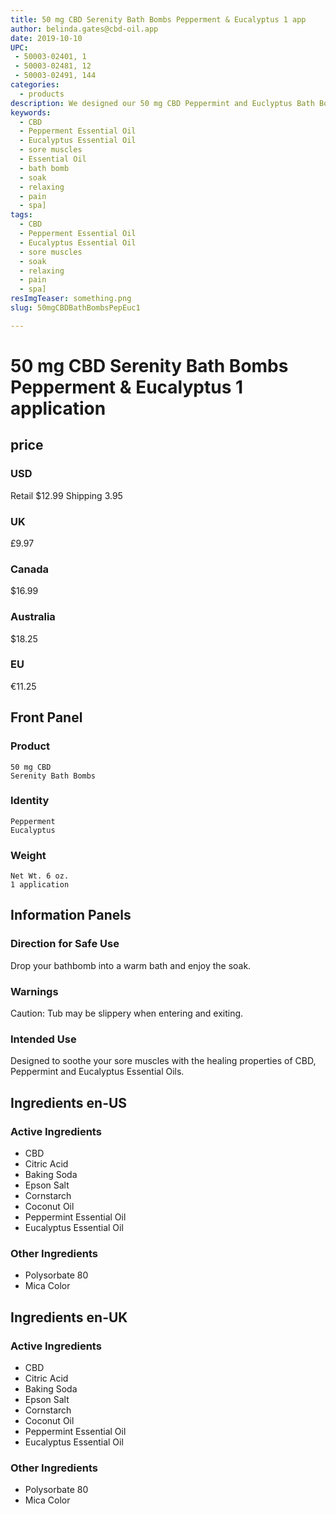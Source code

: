 ```yaml
---
title: 50 mg CBD Serenity Bath Bombs Pepperment & Eucalyptus 1 app
author: belinda.gates@cbd-oil.app
date: 2019-10-10
UPC: 
 - 50003-02401, 1
 - 50003-02481, 12
 - 50003-02491, 144
categories:
  - products
description: We designed our 50 mg CBD Peppermint and Euclyptus Bath Bombs to soothe your sore muscles by taking advantage of the healing properties of CBD, Peppermint and Eucalyptus Essential Oils. Educate Yourself. Learn more now about research regarding active ingredients. Buy now for $12.99 USD.
keywords: 
  - CBD
  - Pepperment Essential Oil
  - Eucalyptus Essential Oil
  - sore muscles
  - Essential Oil
  - bath bomb
  - soak
  - relaxing
  - pain
  - spa]
tags: 
  - CBD
  - Pepperment Essential Oil
  - Eucalyptus Essential Oil
  - sore muscles
  - soak
  - relaxing
  - pain
  - spa]
resImgTeaser: something.png
slug: 50mgCBDBathBombsPepEuc1

---
```


# 50 mg CBD Serenity Bath Bombs Pepperment & Eucalyptus 1 application
## price
### USD
Retail $12.99
Shipping 3.95
### UK
£9.97
### Canada
$16.99
### Australia
$18.25
### EU
€11.25
## Front Panel
### Product
    50 mg CBD
    Serenity Bath Bombs 
### Identity
    Pepperment
    Eucalyptus
### Weight
    Net Wt. 6 oz.
    1 application
## Information Panels
### Direction for Safe Use
Drop your bathbomb into a warm bath and enjoy the soak.

### Warnings
<span class="WarningTheme">
  Caution: Tub may be slippery when entering and exiting.
</span>

### Intended Use
Designed to soothe your sore muscles with the healing properties of CBD, Peppermint and Eucalyptus Essential Oils.
## Ingredients en-US 
### Active Ingredients
* CBD
* Citric Acid
* Baking Soda
* Epson Salt
* Cornstarch
* Coconut Oil
* Peppermint Essential Oil
* Eucalyptus Essential Oil
### Other Ingredients
* Polysorbate 80
* Mica Color
## Ingredients en-UK 
### Active Ingredients
* CBD
* Citric Acid
* Baking Soda
* Epson Salt
* Cornstarch
* Coconut Oil
* Peppermint Essential Oil
* Eucalyptus Essential Oil
### Other Ingredients
* Polysorbate 80
* Mica Color
